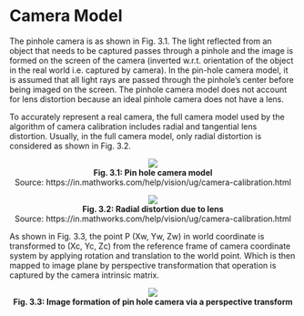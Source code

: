 # Camera Model
The pinhole camera is as shown in Fig. 3.1. The light reflected from an object that needs to be captured passes through a pinhole and the image is formed on the screen of the camera (inverted w.r.t. orientation of the object in the real world i.e. captured by camera). In the pin-hole camera model, it is assumed that all light rays are passed through the pinhole’s center before being imaged on the screen. The pinhole camera model does not account for lens distortion because an ideal pinhole camera does not have a lens. 

To accurately represent a real camera, the full camera model used by the algorithm of camera calibration includes radial and
tangential lens distortion. Usually, in the full camera model, only radial distortion is considered as shown in Fig. 3.2.

<p align="center">
  <img src="https://github.com/Lakshay-Bansal/Dynamic-Stereo-Camera-Calibration/assets/84389082/5a6927f8-1733-4e57-9da0-e1a44b80f237.png" /><br>
  <b>Fig. 3.1: Pin hole camera model</b><br>
  Source: https://in.mathworks.com/help/vision/ug/camera-calibration.html
</p>

<p align="center">
  <img src="https://github.com/Lakshay-Bansal/Dynamic-Stereo-Camera-Calibration/assets/84389082/cf7d1d8a-192b-4af3-84bb-8298fbea9eed.png" /><br>
  <b>Fig. 3.2: Radial distortion due to lens</b><br>
  Source: https://in.mathworks.com/help/vision/ug/camera-calibration.html
</p>

As shown in Fig. 3.3, the point P (Xw, Yw, Zw) in world coordinate is transformed to (Xc, Yc, Zc) from the reference frame of camera coordinate system by applying rotation and translation to the world point. Which is then mapped to image plane by perspective transformation that operation is captured by the camera intrinsic matrix.

<p align="center">
  <img src="https://github.com/Lakshay-Bansal/Dynamic-Stereo-Camera-Calibration/assets/84389082/d385b436-645f-44b4-9251-7678fe2b33ac.png" /><br>
  <b>Fig. 3.3: Image formation of pin hole camera via a perspective transform</b><br>
</p>

